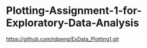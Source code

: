 # Plotting-Assignment-1-for-Exploratory-Data-Analysis
https://github.com/rdpeng/ExData_Plotting1.git
